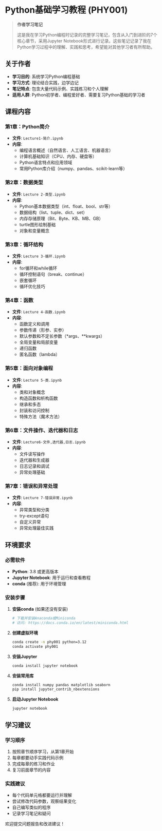 # Python基础学习教程 (PHY001)

> **作者学习笔记** 
> 
> 这是我在学习Python编程时记录的完整学习笔记，包含从入门到进阶的7个核心章节，采用Jupyter Notebook形式进行记录。这些笔记记录了我在Python学习过程中的理解、实践和思考，希望能对其他学习者有所帮助。

## 关于作者

- **学习目的**: 系统学习Python编程基础
- **学习方式**: 理论结合实践，边学边记
- **笔记特点**: 包含大量代码示例、实践练习和个人理解
- **适用人群**: Python初学者、编程爱好者、需要复习Python基础的学习者

## 课程内容

### 第1章：Python简介
- **文件**: `Lecture1-简介.ipynb`
- **内容**: 
  - 编程语言概述（自然语言、人工语言、机器语言）
  - 计算机基础知识（CPU、内存、硬盘等）
  - Python语言特点和应用领域
  - 常用Python库介绍（numpy、pandas、scikit-learn等）

### 第2章：数据类型
- **文件**: `Lecture 2-类型.ipynb`
- **内容**:
  - Python基本数据类型（int、float、bool、str等）
  - 数据结构（list、tuple、dict、set）
  - 内存存储原理（Bit、Byte、KB、MB、GB）
  - turtle图形绘制基础
  - 对象和变量概念

### 第3章：循环结构
- **文件**: `Lecture 3-循环.ipynb`
- **内容**:
  - for循环和while循环
  - 循环控制语句（break、continue）
  - 嵌套循环
  - 循环优化技巧

### 第4章：函数
- **文件**: `Lecture 4-函数.ipynb`
- **内容**:
  - 函数定义和调用
  - 参数传递（形参、实参）
  - 默认参数和不定长参数（*args、**kwargs）
  - 全局变量和局部变量
  - 递归函数
  - 匿名函数（lambda）

### 第5章：面向对象编程
- **文件**: `Lecture 5-类.ipynb`
- **内容**:
  - 类和对象概念
  - 构造函数和析构函数
  - 继承和多态
  - 封装和访问控制
  - 特殊方法（魔术方法）

### 第6章：文件操作、迭代器和日志
- **文件**: `Lecture6-文件,迭代器,日志.ipynb`
- **内容**:
  - 文件读写操作
  - 迭代器和生成器
  - 日志记录和调试
  - 异常处理基础

### 第7章：错误和异常处理
- **文件**: `Lecture 7-错误异常.ipynb`
- **内容**:
  - 异常类型和分类
  - try-except语句
  - 自定义异常
  - 异常处理最佳实践

## 环境要求

### 必需软件
- **Python**: 3.8 或更高版本
- **Jupyter Notebook**: 用于运行和查看教程
- **conda** (推荐): 用于环境管理

### 安装步骤

1. **安装conda** (如果还没有安装)
   ```bash
   # 下载并安装Anaconda或Miniconda
   # 访问: https://docs.conda.io/en/latest/miniconda.html
   ```

2. **创建虚拟环境**
   ```bash
   conda create -n phy001 python=3.12
   conda activate phy001
   ```

3. **安装Jupyter**
   ```bash
   conda install jupyter notebook
   ```

4. **安装常用库**
   ```bash
   conda install numpy pandas matplotlib seaborn
   pip install jupyter_contrib_nbextensions
   ```

5. **启动Jupyter Notebook**
   ```bash
   jupyter notebook
   ```

##  学习建议

### 学习顺序
1. 按照章节顺序学习，从第1章开始
2. 每章都要动手实践代码示例
3. 完成每章的练习和作业
4. 复习前面章节的内容

### 实践建议
- 每个代码单元格都要运行并理解
- 尝试修改代码参数，观察结果变化
- 自己编写类似的程序
- 记录学习笔记和疑问



欢迎提交问题报告和改进建议！
